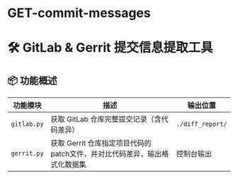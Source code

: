 # GET-commit-messages
# 🛠️ GitLab & Gerrit 提交信息提取工具

## 📦 功能概述

| 功能模块       | 描述                                                                 | 输出位置           |
|----------------|----------------------------------------------------------------------|--------------------|
| `gitlab.py`    | 获取 GitLab 仓库完整提交记录（含代码差异）                          | `./diff_report/`   |
| `gerrit.py`       | 获取 Gerrit 仓库指定项目代码的patch文件，并对比代码差异，输出格式化数据集         | 控制台输出         |

